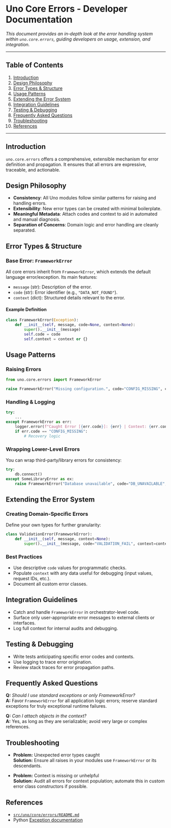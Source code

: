 # Uno Core Errors - Developer Documentation

_This document provides an in-depth look at the error handling system within `uno.core.errors`, guiding developers on usage, extension, and integration._

---

## Table of Contents

1. [Introduction](#introduction)
2. [Design Philosophy](#design-philosophy)
3. [Error Types & Structure](#error-types--structure)
4. [Usage Patterns](#usage-patterns)
5. [Extending the Error System](#extending-the-error-system)
6. [Integration Guidelines](#integration-guidelines)
7. [Testing & Debugging](#testing--debugging)
8. [Frequently Asked Questions](#frequently-asked-questions)
9. [Troubleshooting](#troubleshooting)
10. [References](#references)

---

## Introduction

`uno.core.errors` offers a comprehensive, extensible mechanism for error definition and propagation. It ensures that all errors are expressive, traceable, and actionable.

## Design Philosophy

- **Consistency**: All Uno modules follow similar patterns for raising and handling errors.
- **Extensibility**: New error types can be created with minimal boilerplate.
- **Meaningful Metadata**: Attach codes and context to aid in automated and manual diagnosis.
- **Separation of Concerns**: Domain logic and error handling are cleanly separated.

## Error Types & Structure

### Base Error: `FrameworkError`

All core errors inherit from `FrameworkError`, which extends the default language error/exception. Its main features:

- `message` (str): Description of the error.
- `code` (str): Error identifier (e.g., `"DATA_NOT_FOUND"`).
- `context` (dict): Structured details relevant to the error.

#### Example Definition

```python
class FrameworkError(Exception):
    def __init__(self, message, code=None, context=None):
        super().__init__(message)
        self.code = code
        self.context = context or {}
```

## Usage Patterns

### Raising Errors

```python
from uno.core.errors import FrameworkError

raise FrameworkError("Missing configuration.", code="CONFIG_MISSING", context={"file": "settings.yaml"})
```

### Handling & Logging

```python
try:
    ...
except FrameworkError as err:
    logger.error(f"Caught Error [{err.code}]: {err} | Context: {err.context}")
    if err.code == "CONFIG_MISSING":
        # Recovery logic
```

### Wrapping Lower-Level Errors

You can wrap third-party/library errors for consistency:

```python
try:
    db.connect()
except SomeLibraryError as ex:
    raise FrameworkError("Database unavailable", code="DB_UNAVAILABLE", context={"original": repr(ex)})
```

## Extending the Error System

### Creating Domain-Specific Errors

Define your own types for further granularity:

```python
class ValidationError(FrameworkError):
    def __init__(self, message, context=None):
        super().__init__(message, code="VALIDATION_FAIL", context=context)
```

### Best Practices

- Use descriptive `code` values for programmatic checks.
- Populate `context` with any data useful for debugging (input values, request IDs, etc.).
- Document all custom error classes.

## Integration Guidelines

- Catch and handle `FrameworkError` in orchestrator-level code.
- Surface only user-appropriate error messages to external clients or interfaces.
- Log full context for internal audits and debugging.

## Testing & Debugging

- Write tests anticipating specific error codes and contexts.
- Use logging to trace error origination.
- Review stack traces for error propagation paths.

## Frequently Asked Questions

**Q:** _Should I use standard exceptions or only FrameworkError?_  
**A:** Favor `FrameworkError` for all application logic errors; reserve standard exceptions for truly exceptional runtime failures.

**Q:** _Can I attach objects in the context?_  
**A:** Yes, as long as they are serializable; avoid very large or complex references.

## Troubleshooting

- **Problem:** Unexpected error types caught  
  **Solution:** Ensure all raises in your modules use `FrameworkError` or its descendants.

- **Problem:** Context is missing or unhelpful  
  **Solution:** Audit all errors for context population; automate this in custom error class constructors if possible.

## References

- [`src/uno/core/errors/README.md`](../../src/uno/core/errors/README.md)
- Python [Exception documentation](https://docs.python.org/3/library/exceptions.html)